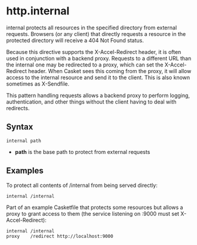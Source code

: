 # http.internal

internal protects all resources in the specified directory from external requests. Browsers (or any client) that
directly requests a resource in the protected directory will receive a 404 Not Found status.

Because this directive supports the X-Accel-Redirect header, it is often used in conjunction with a backend proxy.
Requests to a different URL than the internal one may be redirected to a proxy, which can set the X-Accel-Redirect
header. When Casket sees this coming from the proxy, it will allow access to the internal resource and send it to the
client. This is also known sometimes as X-Sendfile.

This pattern handling requests allows a backend proxy to perform logging, authentication, and other things without the
client having to deal with redirects.

## Syntax

``` casketfile
internal path
```

-   **path** is the base path to protect from external requests

## Examples

To protect all contents of /internal from being served directly:

``` casketfile
internal /internal
```

Part of an example Casketfile that protects some resources but allows a proxy to grant access to them (the service
listening on :9000 must set X-Accel-Redirect):

``` casketfile
internal /internal
proxy    /redirect http://localhost:9000
```
